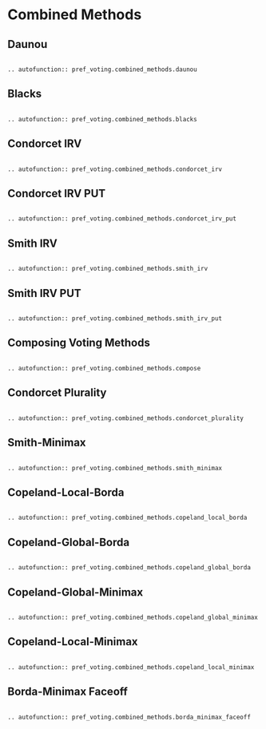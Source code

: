 Combined Methods
=======================================

## Daunou

```{eval-rst}

.. autofunction:: pref_voting.combined_methods.daunou

```

## Blacks

```{eval-rst}

.. autofunction:: pref_voting.combined_methods.blacks

```

## Condorcet IRV

```{eval-rst}

.. autofunction:: pref_voting.combined_methods.condorcet_irv

```

## Condorcet IRV PUT

```{eval-rst}

.. autofunction:: pref_voting.combined_methods.condorcet_irv_put

```

## Smith IRV

```{eval-rst}

.. autofunction:: pref_voting.combined_methods.smith_irv

```

## Smith IRV PUT

```{eval-rst}

.. autofunction:: pref_voting.combined_methods.smith_irv_put

```

## Composing Voting Methods

```{eval-rst}

.. autofunction:: pref_voting.combined_methods.compose

```

## Condorcet Plurality

```{eval-rst}

.. autofunction:: pref_voting.combined_methods.condorcet_plurality

```

## Smith-Minimax

```{eval-rst}

.. autofunction:: pref_voting.combined_methods.smith_minimax

```

## Copeland-Local-Borda

```{eval-rst}

.. autofunction:: pref_voting.combined_methods.copeland_local_borda

```

## Copeland-Global-Borda

```{eval-rst}

.. autofunction:: pref_voting.combined_methods.copeland_global_borda

```

## Copeland-Global-Minimax

```{eval-rst}

.. autofunction:: pref_voting.combined_methods.copeland_global_minimax

```

## Copeland-Local-Minimax

```{eval-rst}

.. autofunction:: pref_voting.combined_methods.copeland_local_minimax

```

## Borda-Minimax Faceoff

```{eval-rst}

.. autofunction:: pref_voting.combined_methods.borda_minimax_faceoff

```